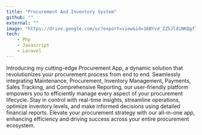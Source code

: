 ```yaml
---
title: "Procurement And Inventory System"
github: ""
external: ""
image: "https://drive.google.com/uc?export=view&id=16BYvd_ZZ5JldiNKQgf7kqL8h9Dh6fkA4"
tech:
    - Php
    - Javascript
    - Laravel
---
```


Introducing my cutting-edge Procurement App, a dynamic solution that revolutionizes your procurement process from end to end. Seamlessly integrating Maintenance, Procurement, Inventory Management, Payments, Sales Tracking, and Comprehensive Reporting, our user-friendly platform empowers you to efficiently manage every aspect of your procurement lifecycle. Stay in control with real-time insights, streamline operations, optimize inventory levels, and make informed decisions using detailed financial reports. Elevate your procurement strategy with our all-in-one app, enhancing efficiency and driving success across your entire procurement ecosystem.